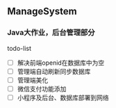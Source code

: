 ## ManageSystem
### Java大作业，后台管理部分
todo-list
- [ ] 解决前端openid在数据库中为空
- [ ] 管理端自动刷新同步数据库
- [ ] 管理端美化
- [ ] 微信支付功能添加
- [ ] 小程序及后台、数据库部署到网络
